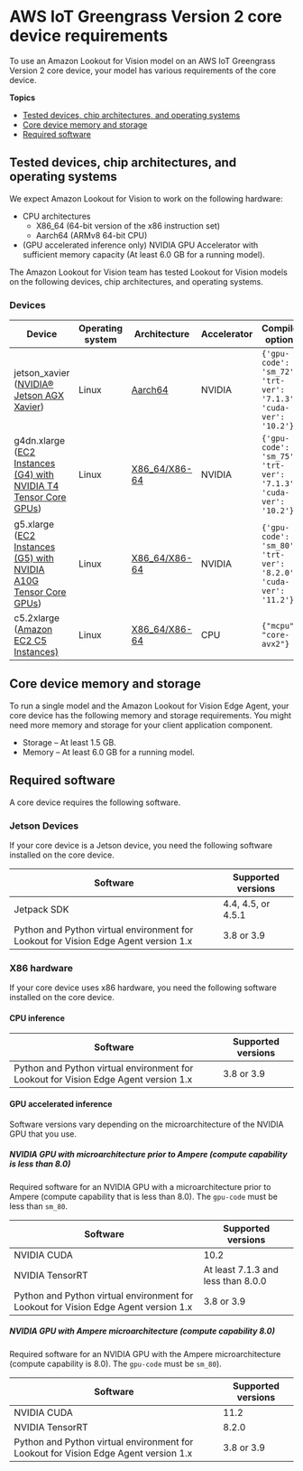 # AWS IoT Greengrass Version 2 core device requirements<a name="models-devices-setup-requirements"></a>

To use an Amazon Lookout for Vision model on an AWS IoT Greengrass Version 2 core device, your model has various requirements of the core device\.

**Topics**
+ [Tested devices, chip architectures, and operating systems](#models-devices-setup-core-device-tested)
+ [Core device memory and storage](#models-devices-setup-memory-storage)
+ [Required software](#models-devices-software)

## Tested devices, chip architectures, and operating systems<a name="models-devices-setup-core-device-tested"></a>

We expect Amazon Lookout for Vision to work on the following hardware:
+ CPU architectures
  + X86\_64 \(64\-bit version of the x86 instruction set\)
  + Aarch64 \(ARMv8 64\-bit CPU\)
+ \(GPU accelerated inference only\) NVIDIA GPU Accelerator with sufficient memory capacity \(At least 6\.0 GB for a running model\)\.

The Amazon Lookout for Vision team has tested Lookout for Vision models on the following devices, chip architectures, and operating systems\. 

### Devices<a name="models-devices-setup-core-device-tested-devices"></a>


| Device | Operating system | Architecture | Accelerator | Compiler options | 
| --- | --- | --- | --- | --- | 
|  jetson\_xavier \([NVIDIA® Jetson AGX Xavier](https://www.nvidia.com/en-us/autonomous-machines/embedded-systems/jetson-agx-xavier/)\)  |  Linux  |  [Aarch64](https://en.wikipedia.org/wiki/AArch64)  |  NVIDIA  |  `{'gpu-code': 'sm_72', 'trt-ver': '7.1.3', 'cuda-ver': '10.2'}`  | 
|  g4dn\.xlarge \([EC2 Instances \(G4\) with NVIDIA T4 Tensor Core GPUs](https://aws.amazon.com/blogs/aws/now-available-ec2-instances-g4-with-nvidia-t4-tensor-core-gpus/)\)  |  Linux  |  [X86\_64/X86\-64](https://en.wikipedia.org/wiki/X86-64)  |  NVIDIA  |  `{'gpu-code': 'sm_75', 'trt-ver': '7.1.3', 'cuda-ver': '10.2'}`  | 
|  g5\.xlarge \([EC2 Instances \(G5\) with NVIDIA A10G Tensor Core GPUs](https://aws.amazon.com/blogs/aws/new-ec2-instances-g5-with-nvidia-a10g-tensor-core-gpus/)\)  |  Linux  |  [X86\_64/X86\-64](https://en.wikipedia.org/wiki/X86-64)  |  NVIDIA  |  `{'gpu-code': 'sm_80', 'trt-ver': '8.2.0', 'cuda-ver': '11.2'}`  | 
|  c5\.2xlarge \([Amazon EC2 C5 Instances\)](https://aws.amazon.com/ec2/instance-types/c5/)  |  Linux  |  [X86\_64/X86\-64](https://en.wikipedia.org/wiki/X86-64)  |  CPU  |  `{"mcpu": "core-avx2"}`  | 

## Core device memory and storage<a name="models-devices-setup-memory-storage"></a>

To run a single model and the Amazon Lookout for Vision Edge Agent, your core device has the following memory and storage requirements\. You might need more memory and storage for your client application component\.
+ Storage – At least 1\.5 GB\.
+ Memory – At least 6\.0 GB for a running model\. 

## Required software<a name="models-devices-software"></a>

A core device requires the following software\.

### Jetson Devices<a name="models-devices-software-jetson"></a>

If your core device is a Jetson device, you need the following software installed on the core device\.


| Software | Supported versions | 
| --- | --- | 
|  Jetpack SDK  |   4\.4, 4\.5, or 4\.5\.1  | 
|  Python and Python virtual environment for Lookout for Vision Edge Agent version 1\.x  |  3\.8 or 3\.9  | 

### X86 hardware<a name="models-devices-software-x86"></a>

If your core device uses x86 hardware, you need the following software installed on the core device\. 

#### CPU inference<a name="models-devices-software-cpu-inference"></a>


| Software | Supported versions | 
| --- | --- | 
|   Python and Python virtual environment for Lookout for Vision Edge Agent version 1\.x  |  3\.8 or 3\.9  | 

#### GPU accelerated inference<a name="models-devices-software-gpu-inference"></a>

Software versions vary depending on the microarchitecture of the NVIDIA GPU that you use\.

##### NVIDIA GPU with microarchitecture prior to Ampere \(compute capability is less than 8\.0\)<a name="model-devices-software-x86-smaller-sm_80"></a>

Required software for an NVIDIA GPU with a microarchitecture prior to Ampere \(compute capability that is less than 8\.0\)\. The `gpu-code` must be less than `sm_80`\.


| Software | Supported versions | 
| --- | --- | 
|  NVIDIA CUDA  |  10\.2  | 
|  NVIDIA TensorRT  |  At least 7\.1\.3 and less than 8\.0\.0  | 
|  Python and Python virtual environment for Lookout for Vision Edge Agent version 1\.x  |  3\.8 or 3\.9  | 

##### NVIDIA GPU with Ampere microarchitecture \(compute capability 8\.0\)<a name="model-devices-software-x86-sm_80"></a>

Required software for an NVIDIA GPU with the Ampere microarchitecture \(compute capability is 8\.0\)\. The `gpu-code` must be `sm_80`\)\.


| Software | Supported versions | 
| --- | --- | 
|  NVIDIA CUDA  |  11\.2  | 
|  NVIDIA TensorRT  |  8\.2\.0  | 
|  Python and Python virtual environment for Lookout for Vision Edge Agent version 1\.x  |  3\.8 or 3\.9  | 